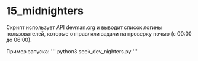 # 15_midnighters

Скрипт использует API devman.org и выводит список логины пользователей, которые отправляли задачи на проверку ночью (с 00:00 до 06:00).

Пример запуска: 
'''
python3 seek_dev_nighters.py
'''


